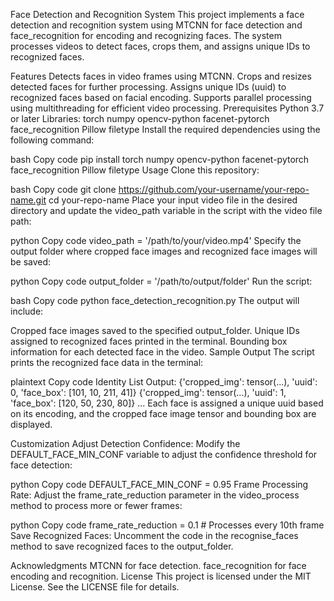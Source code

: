 Face Detection and Recognition System
This project implements a face detection and recognition system using MTCNN for face detection and face_recognition for encoding and recognizing faces. The system processes videos to detect faces, crops them, and assigns unique IDs to recognized faces.

Features
Detects faces in video frames using MTCNN.
Crops and resizes detected faces for further processing.
Assigns unique IDs (uuid) to recognized faces based on facial encoding.
Supports parallel processing using multithreading for efficient video processing.
Prerequisites
Python 3.7 or later
Libraries:
torch
numpy
opencv-python
facenet-pytorch
face_recognition
Pillow
filetype
Install the required dependencies using the following command:

bash
Copy code
pip install torch numpy opencv-python facenet-pytorch face_recognition Pillow filetype
Usage
Clone this repository:

bash
Copy code
git clone https://github.com/your-username/your-repo-name.git
cd your-repo-name
Place your input video file in the desired directory and update the video_path variable in the script with the video file path:

python
Copy code
video_path = '/path/to/your/video.mp4'
Specify the output folder where cropped face images and recognized face images will be saved:

python
Copy code
output_folder = '/path/to/output/folder'
Run the script:

bash
Copy code
python face_detection_recognition.py
The output will include:

Cropped face images saved to the specified output_folder.
Unique IDs assigned to recognized faces printed in the terminal.
Bounding box information for each detected face in the video.
Sample Output
The script prints the recognized face data in the terminal:

plaintext
Copy code
Identity List Output:
{'cropped_img': tensor(...), 'uuid': 0, 'face_box': [101, 10, 211, 41]}
{'cropped_img': tensor(...), 'uuid': 1, 'face_box': [120, 50, 230, 80]}
...
Each face is assigned a unique uuid based on its encoding, and the cropped face image tensor and bounding box are displayed.

Customization
Adjust Detection Confidence: Modify the DEFAULT_FACE_MIN_CONF variable to adjust the confidence threshold for face detection:

python
Copy code
DEFAULT_FACE_MIN_CONF = 0.95
Frame Processing Rate: Adjust the frame_rate_reduction parameter in the video_process method to process more or fewer frames:

python
Copy code
frame_rate_reduction = 0.1  # Processes every 10th frame
Save Recognized Faces: Uncomment the code in the recognise_faces method to save recognized faces to the output_folder.

Acknowledgments
MTCNN for face detection.
face_recognition for face encoding and recognition.
License
This project is licensed under the MIT License. See the LICENSE file for details.
